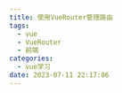 ```yaml
---
title: 使用VueRouter管理路由
tags:
  - vue
  - VueRouter
  - 前端
categories:
  - vue学习
date: 2023-07-11 22:17:06
---
```

